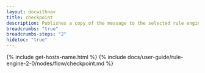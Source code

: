 ```yaml
---
layout: docwithnav
title: checkpoint
description: Publishes a copy of the message to the selected rule engine queue.
breadcrumbs: "true"
breadcrumbs-steps: "2"
hidetoc: "true"
---
```


{% include get-hosts-name.html %}
{% include docs/user-guide/rule-engine-2-0/nodes/flow/checkpoint.md %}
